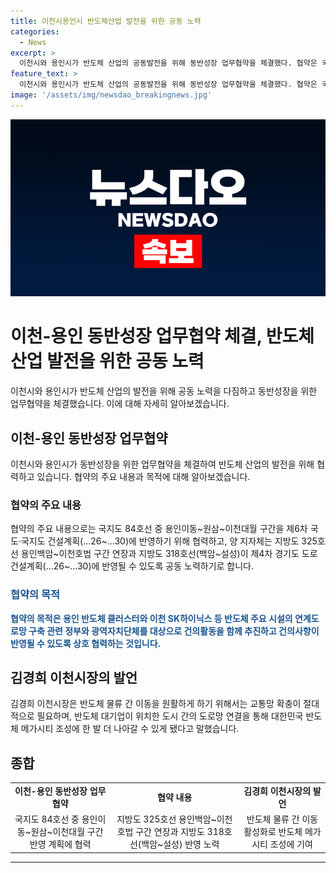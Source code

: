```yaml
---
title: 이천시용인시 반도체산업 발전을 위한 공동 노력
categories:
  - News
excerpt: >
  이천시와 용인시가 반도체 산업의 공동발전을 위해 동반성장 업무협약을 체결했다. 협약은 국지도 84호선과 지방도 325호선, 318호선 각 구간을 발전시키기 위한 협력을 포함하고 있다. 이에 따라 국토부, 경기도 등 상급기관에 공동건의문을 전달할 예정이며, 김경희 이천시장은 반도체 대기업이 위치한 도시 간의 도로망 연결을 통해 대한민국 반도체 메가시티 조성에 한 발 더 나아갈 수 있게 됐다고 언급했다.
feature_text: >
  이천시와 용인시가 반도체 산업의 공동발전을 위해 동반성장 업무협약을 체결했다. 협약은 국지도 84호선과 지방도 325호선, 318호선 각 구간을 발전시키기 위한 협력을 포함하고 있다. 이에 따라 국토부, 경기도 등 상급기관에 공동건의문을 전달할 예정이며, 김경희 이천시장은 반도체 대기업이 위치한 도시 간의 도로망 연결을 통해 대한민국 반도체 메가시티 조성에 한 발 더 나아갈 수 있게 됐다고 언급했다.
image: '/assets/img/newsdao_breakingnews.jpg'
---
```


<p><img src="/assets/img/newsdao_breakingnews.jpg" alt="pcversion 속보" /></p>

<h1>이천-용인 동반성장 업무협약 체결, 반도체 산업 발전을 위한 공동 노력</h1>

<p data-ke-size="size16">이천시와 용인시가 반도체 산업의 발전을 위해 공동 노력을 다짐하고 동반성장을 위한 업무협약을 체결했습니다. 이에 대해 자세히 알아보겠습니다.</p>

<h2 data-ke-size="size26">이천-용인 동반성장 업무협약</h2>

<p data-ke-size="size16">이천시와 용인시가 동반성장을 위한 업무협약을 체결하여 반도체 산업의 발전을 위해 협력하고 있습니다. 협약의 주요 내용과 목적에 대해 알아보겠습니다.</p>

<h3>협약의 주요 내용</h3>

<p data-ke-size="size16">협약의 주요 내용으로는 국지도 84호선 중 용인이동~원삼~이천대월 구간을 제6차 국도·국지도 건설계획(…26~…30)에 반영하기 위해 협력하고, 양 지자체는 지방도 325호선 용인백암~이천호법 구간 연장과 지방도 318호선(백암~설성)이 제4차 경기도 도로건설계획(…26~…30)에 반영될 수 있도록 공동 노력하기로 합니다.</p>

<h3><b><span style="color: #1a5490;">협약의 목적</span></b></h3>

<p data-ke-size="size16"><b><span style="color: #1a5490;">협약의 목적은 용인 반도체 클러스터와 이천 SK하이닉스 등 반도체 주요 시설의 연계도로망 구축 관련 정부와 광역자치단체를 대상으로 건의활동을 함께 추진하고 건의사항이 반영될 수 있도록 상호 협력하는 것입니다.</span></b></p>

<h2 data-ke-size="size26">김경희 이천시장의 발언</h2>

<p data-ke-size="size16">김경희 이천시장은 반도체 물류 간 이동을 원활하게 하기 위해서는 교통망 확충이 절대적으로 필요하며, 반도체 대기업이 위치한 도시 간의 도로망 연결을 통해 대한민국 반도체 메가시티 조성에 한 발 더 나아갈 수 있게 됐다고 말했습니다.</p>

<h2 data-ke-size="size26">종합</h2>

<table>
  <tbody>
    <tr>
      <td style="text-align: center; height: 17px;"><b>이천-용인 동반성장 업무협약</b></td>
      <td style="text-align: center; height: 17px;"><b>협약 내용</b></td>
      <td style="text-align: center; height: 17px;"><b>김경희 이천시장의 발언</b></td>
    </tr>
    <tr>
      <td style="text-align: center; height: 17px;">국지도 84호선 중 용인이동~원삼~이천대월 구간 반영 계획에 협력</td>
      <td style="text-align: center; height: 17px;">지방도 325호선 용인백암~이천호법 구간 연장과 지방도 318호선(백암~설성) 반영 노력</td>
      <td style="text-align: center; height: 17px;">반도체 물류 간 이동 활성화로 반도체 메가시티 조성에 기여</td>
    </tr>
  </tbody>
</table>

<hr>

<p data-ke-size="size16">&nbsp;</p>


